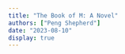```yaml
---
title: "The Book of M: A Novel"
authors: ["Peng Shepherd"]
date: "2023-08-10"
display: true
---
```


<!-- Your comments or review here -->
